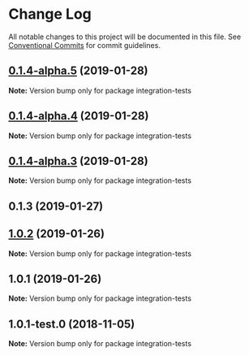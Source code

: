 # Change Log

All notable changes to this project will be documented in this file.
See [Conventional Commits](https://conventionalcommits.org) for commit guidelines.

## [0.1.4-alpha.5](https://github.com/ScriptedAlchemy/redux-first-router/compare/v0.1.4-alpha.4...v0.1.4-alpha.5) (2019-01-28)

**Note:** Version bump only for package integration-tests





## [0.1.4-alpha.4](https://github.com/ScriptedAlchemy/redux-first-router/compare/v0.1.4-alpha.3...v0.1.4-alpha.4) (2019-01-28)

**Note:** Version bump only for package integration-tests





## [0.1.4-alpha.3](https://github.com/ScriptedAlchemy/redux-first-router/compare/v0.1.4-alpha.2...v0.1.4-alpha.3) (2019-01-28)

**Note:** Version bump only for package integration-tests





## 0.1.3 (2019-01-27)
## [1.0.2](https://github.com/ScriptedAlchemy/redux-first-router/compare/integration-tests@1.0.1...integration-tests@1.0.2) (2019-01-26)

**Note:** Version bump only for package integration-tests





## 1.0.1 (2019-01-26)

**Note:** Version bump only for package integration-tests





## 1.0.1-test.0 (2018-11-05)

**Note:** Version bump only for package integration-tests
